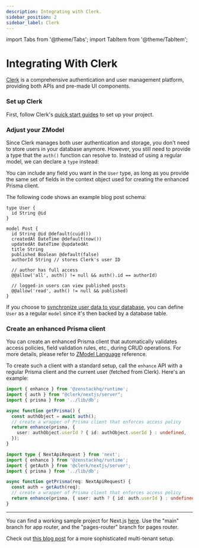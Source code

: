 ```yaml
---
description: Integrating with Clerk.
sidebar_position: 2
sidebar_label: Clerk
---
```


import Tabs from '@theme/Tabs';
import TabItem from '@theme/TabItem';

# Integrating With Clerk

[Clerk](https://clerk.com/) is a comprehensive authentication and user management platform, providing both APIs and pre-made UI components.

### Set up Clerk

First, follow Clerk's [quick start guides](https://clerk.com/docs/quickstarts/overview) to set up your project.

### Adjust your ZModel

Since Clerk manages both user authentication and storage, you don't need to store users in your database anymore. However, you still need to provide a type that the `auth()` function can resolve to. Instead of using a regular model, we can declare a `type` instead:

You can include any field you want in the `User` type, as long as you provide the same set of fields in the context object used for creating the enhanced Prisma client.

The following code shows an example blog post schema:

```zmodel
type User {
  id String @id
}

model Post {
  id String @id @default(cuid())
  createdAt DateTime @default(now())
  updatedAt DateTime @updatedAt
  title String
  published Boolean @default(false)
  authorId String // stores Clerk's user ID

  // author has full access
  @@allow('all', auth() != null && auth().id == authorId)

  // logged-in users can view published posts
  @@allow('read', auth() != null && published)
}
```

If you choose to [synchronize user data to your database](https://clerk.com/docs/users/sync-data-to-your-backend), you can define `User` as a regular `model` since it's then backed by a database table.

### Create an enhanced Prisma client

You can create an enhanced Prisma client that automatically validates access policies, field validation rules, etc., during CRUD operations. For more details, please refer to [ZModel Language](../../reference/zmodel-language) reference.

To create such a client with a standard setup, call the `enhance` API with a regular Prisma client and the current user (fetched from Clerk). Here's an example:

<Tabs>

<TabItem value="app-router" label="Next.js App Router">

```ts
import { enhance } from '@zenstackhq/runtime';
import { auth } from "@clerk/nextjs/server";
import { prisma } from '../lib/db';

async function getPrisma() {
  const authObject = await auth();
  // create a wrapper of Prisma client that enforces access policy
  return enhance(prisma, {
    user: authObject.userId ? { id: authObject.userId } : undefined,
  });
}
```

</TabItem>

<TabItem value="react" label="Next.js Pages Router">

```ts
import type { NextApiRequest } from 'next';
import { enhance } from '@zenstackhq/runtime';
import { getAuth } from '@clerk/nextjs/server';
import { prisma } from '../lib/db';

async function getPrisma(req: NextApiRequest) {
  const auth = getAuth(req);
  // create a wrapper of Prisma client that enforces access policy
  return enhance(prisma, { user: auth ? { id: auth.userId } : undefined });
}
```

</TabItem>

</Tabs>

---

You can find a working sample project for Next.js [here](https://github.com/zenstackhq/docs-tutorial-clerk). Use the "main" branch for app router, and the "pages-router" branch for pages router.

Check out [this blog post](../../../blog/clerk-multitenancy/) for a more sophisticated multi-tenant setup.
